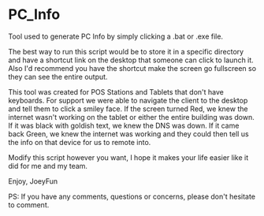 # PC_Info
Tool used to generate PC Info by simply clicking a .bat or .exe file.

The best way to run this script would be to store it in a specific directory and have a shortcut link on the desktop that someone can click to launch it. Also I'd recommend you have the shortcut make the screen go fullscreen so they can see the entire output.

This tool was created for POS Stations and Tablets that don't have keyboards. For support we were able to navigate the client to the desktop and tell them to click a smiley face. If the screen turned Red, we knew the internet wasn't working on the tablet or either the entire building was down. If it was black with goldish text, we knew the DNS was down. If it came back Green, we knew the internet was working and they could then tell us the info on that device for us to remote into.

Modify this script however you want, I hope it makes your life easier like it did for me and my team.

Enjoy,
JoeyFun

PS: If you have any comments, questions or concerns, please don't hesitate to comment.
